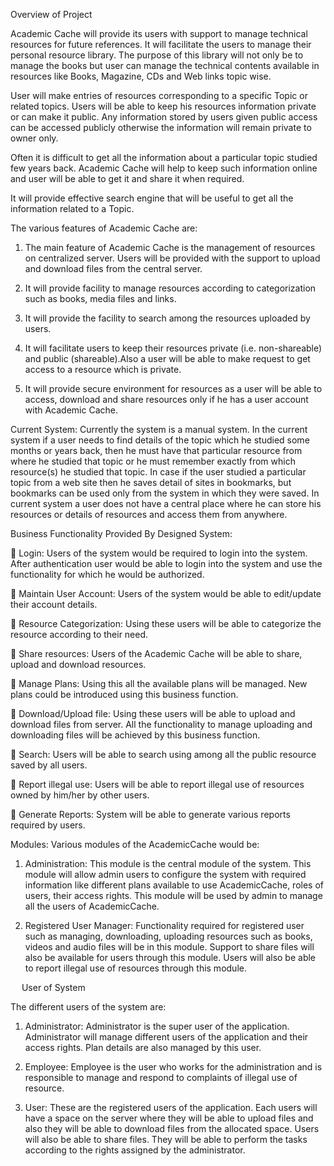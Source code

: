 Overview of Project

Academic Cache will provide its users with support to manage technical resources for future references. It will facilitate the users to manage their personal resource library. The purpose of this library will not only be to manage the books but user can manage the technical contents available in resources like Books, Magazine, CDs and Web links topic wise.

User will make entries of resources corresponding to a specific Topic or related topics. Users will be able to keep his resources information private or can make it public. Any information stored by users given public access can be accessed publicly otherwise the information will remain private to owner only.

Often it is difficult to get all the information about a particular topic studied few years back. Academic Cache will help to keep such information online and user will be able to get it and share it when required.

It will provide effective search engine that will be useful to get all the information related to a Topic.

The various features of Academic Cache are:

1. The main feature of Academic Cache is the management of resources on centralized server. Users will be provided with the support to upload and download files from the central server.

2. It will provide facility to manage resources according to categorization such as books, media files and links.

3. It will provide the facility to search among the resources uploaded by users.

4. It will facilitate users to keep their resources private (i.e. non-shareable) and public (shareable).Also a user will be able to make request to get access to a resource which is private.

5. It will provide secure environment for resources as a user will be able to access, download and share resources only if he has a user account with Academic Cache.



Current System:
Currently the system is a manual system. In the current system if a user needs to find details of the topic which he studied some months or years back, then he must have that particular resource from where he studied that topic or he must remember exactly from which resource(s) he studied that topic. In case if the user studied a particular topic from a web site then he saves detail of sites in bookmarks, but bookmarks can be used only from the system in which they were saved. In current system a user does not have a central place where he can store his resources or details of resources and access them from anywhere. 
 

Business Functionality Provided By Designed System:

	Login: Users of the system would be required to login into the system. After authentication user would be able to login into the system and use the functionality for which he would be authorized.

	Maintain User Account: Users of the system would be able to edit/update their account details.

	Resource Categorization: Using these users will be able to categorize the resource according to their need.

	Share resources: Users of the Academic Cache will be able to share, upload and download resources.

	Manage Plans: Using this all the available plans will be managed. New plans could be introduced using this business function.

	Download/Upload file: Using these users will be able to upload and download files from server. All the functionality to manage uploading and downloading files will be achieved by this business function.

	Search: Users will be able to search using among all the public resource saved by all users.

	Report illegal use: Users will be able to report illegal use of resources owned by him/her by other users.

	Generate Reports: System will be able to generate various reports required by users.
 
Modules:
Various modules of the AcademicCache would be:

1. Administration: This module is the central module of the system. This module will allow
admin users to configure the system with required information like different plans available to use AcademicCache, roles of users, their access rights. This module will be used by admin to manage all the users of AcademicCache.

2. Registered User Manager: Functionality required for registered user such as managing,
downloading, uploading resources such as books, videos and audio files will be in this module. Support to share files will also be available for users through this module. Users will
also be able to report illegal use of resources through this module.

 
User of System

The different users of the system are:

1. Administrator: Administrator is the super user of the application. Administrator will manage different users of the application and their access rights. Plan details are also managed by this user.

2. Employee: Employee is the user who works for the administration and is responsible to
manage and respond to complaints of illegal use of resource.

3. User: These are the registered users of the application. Each users will have a space on the
server where they will be able to upload files and also they will be able to download files from the allocated space. Users will also be able to share files. They will be able to perform the tasks according to the rights assigned by the administrator.
 
